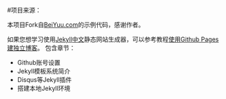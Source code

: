 #项目来源：

本项目Fork自[BeiYuu.com](http://beiyuu.com)的示例代码，感谢作者。

如果您想学习使用[Jekyll](http://jekyllrb.com/)[中文](http://jekyllcn.com/)静态网站生成器，可以参考教程[使用Github Pages建独立博客](http://beiyuu.com/github-pages/)。
包含章节：
* Github账号设置
* Jekyll模板系统简介
* Disqus等Jekyll插件
* 搭建本地Jekyll环境

